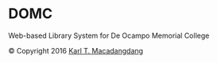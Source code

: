 # DOMC

Web-based Library System for De Ocampo Memorial College

© Copyright 2016 [Karl T. Macadangdang](https://github.com/KarlJarren0308)
